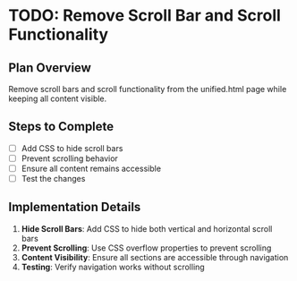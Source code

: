 # TODO: Remove Scroll Bar and Scroll Functionality

## Plan Overview
Remove scroll bars and scroll functionality from the unified.html page while keeping all content visible.

## Steps to Complete

- [ ] Add CSS to hide scroll bars
- [ ] Prevent scrolling behavior
- [ ] Ensure all content remains accessible
- [ ] Test the changes

## Implementation Details

1. **Hide Scroll Bars**: Add CSS to hide both vertical and horizontal scroll bars
2. **Prevent Scrolling**: Use CSS overflow properties to prevent scrolling
3. **Content Visibility**: Ensure all sections are accessible through navigation
4. **Testing**: Verify navigation works without scrolling
